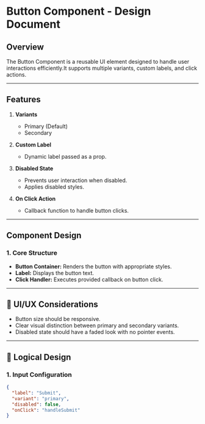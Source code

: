 # Button Component - Design Document

## Overview
The Button Component is a reusable UI element designed to handle user interactions efficiently.It supports multiple variants, custom labels, and click actions.

---

## Features
1. **Variants**
    - Primary (Default)
    - Secondary

2. **Custom Label**
    - Dynamic label passed as a prop.

3. **Disabled State**
    - Prevents user interaction when disabled.
    - Applies disabled styles.

4. **On Click Action**
    - Callback function to handle button clicks.

---

##  Component Design

### 1. **Core Structure**
- **Button Container:** Renders the button with appropriate styles.
- **Label:** Displays the button text.
- **Click Handler:** Executes provided callback on button click.

---

## 🎨 UI/UX Considerations
- Button size should be responsive.
- Clear visual distinction between primary and secondary variants.
- Disabled state should have a faded look with no pointer events.

---

## 🧠 Logical Design

### 1. **Input Configuration**
```json
{
  "label": "Submit",
  "variant": "primary",
  "disabled": false,
  "onClick": "handleSubmit"
}
